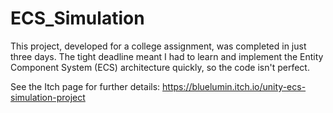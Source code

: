 # ECS_Simulation
This project, developed for a college assignment, was completed in just three days. The tight deadline meant I had to learn and implement the Entity Component System (ECS) architecture quickly, so the code isn't perfect.

See the Itch page for further details: https://bluelumin.itch.io/unity-ecs-simulation-project
